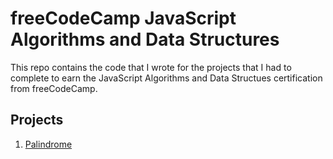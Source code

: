 # freeCodeCamp JavaScript Algorithms and Data Structures

This repo contains the code that I wrote for the projects that I had to complete to earn the JavaScript Algorithms and Data Structues certification from freeCodeCamp.

## Projects

1. [Palindrome](https://github.com/libbi-mylah/fcc-02-javascript-algorithms-data-structures/blob/main/palindrome.js)

